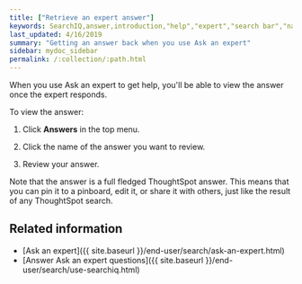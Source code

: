 ```yaml
---
title: ["Retrieve an expert answer"]
keywords: SearchIQ,answer,introduction,"help","expert","search bar","natural language",speech,voice
last_updated: 4/16/2019
summary: "Getting an answer back when you use Ask an expert"
sidebar: mydoc_sidebar
permalink: /:collection/:path.html
---
```


When you use Ask an expert to get help, you'll be able to view the answer once the expert responds.

To view the answer:

1. Click **Answers** in the top menu.

2. Click the name of the answer you want to review.

3. Review your answer.

Note that the answer is a full fledged ThoughtSpot answer. This means that you can pin it to a pinboard, edit it, or share it with others, just like the result of any ThoughtSpot search.

## Related information

-   [Ask an expert]({{ site.baseurl }}/end-user/search/ask-an-expert.html)
-   [Answer Ask an expert questions]({{ site.baseurl }}/end-user/search/use-searchiq.html)
